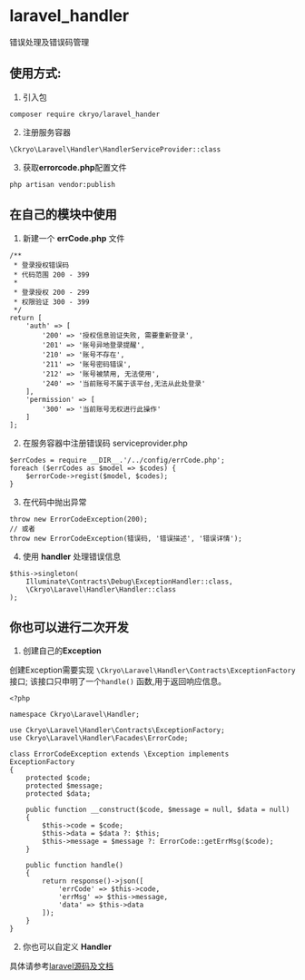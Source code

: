 # laravel_handler

错误处理及错误码管理

## 使用方式:
1. 引入包
```
composer require ckryo/laravel_hander
```
2. 注册服务容器
```
\Ckryo\Laravel\Handler\HandlerServiceProvider::class
```
3. 获取**errorcode.php**配置文件
```
php artisan vendor:publish
```

## 在自己的模块中使用

1. 新建一个 **errCode.php** 文件
```
/**
 * 登录授权错误码
 * 代码范围 200 - 399
 *
 * 登录授权 200 - 299
 * 权限验证 300 - 399
 */
return [
    'auth' => [
        '200' => '授权信息验证失败, 需要重新登录',
        '201' => '账号异地登录提醒',
        '210' => '账号不存在',
        '211' => '账号密码错误',
        '212' => '账号被禁用, 无法使用',
        '240' => '当前账号不属于该平台,无法从此处登录'
    ],
    'permission' => [
        '300' => '当前账号无权进行此操作'
    ]
];
```
2. 在服务容器中注册错误码 serviceprovider.php
```
$errCodes = require __DIR__.'/../config/errCode.php';
foreach ($errCodes as $model => $codes) {
    $errorCode->regist($model, $codes);
}
```

3. 在代码中抛出异常
```
throw new ErrorCodeException(200);
// 或者
throw new ErrorCodeException(错误码, '错误描述', '错误详情');
```
4. 使用 **handler** 处理错误信息
```
$this->singleton(
    Illuminate\Contracts\Debug\ExceptionHandler::class,
    \Ckryo\Laravel\Handler\Handler::class
);
```

## 你也可以进行二次开发
1. 创建自己的**Exception**

创建Exception需要实现 `\Ckryo\Laravel\Handler\Contracts\ExceptionFactory` 接口;
该接口只申明了一个`handle()` 函数,用于返回响应信息。
```
<?php

namespace Ckryo\Laravel\Handler;

use Ckryo\Laravel\Handler\Contracts\ExceptionFactory;
use Ckryo\Laravel\Handler\Facades\ErrorCode;

class ErrorCodeException extends \Exception implements ExceptionFactory
{
    protected $code;
    protected $message;
    protected $data;

    public function __construct($code, $message = null, $data = null)
    {
        $this->code = $code;
        $this->data = $data ?: $this;
        $this->message = $message ?: ErrorCode::getErrMsg($code);
    }

    public function handle()
    {
        return response()->json([
            'errCode' => $this->code,
            'errMsg' => $this->message,
            'data' => $this->data
        ]);
    }
}
```

2. 你也可以自定义 **Handler**

具体请参考[laravel源码及文档](http://d.laravel-china.org/docs/5.4)